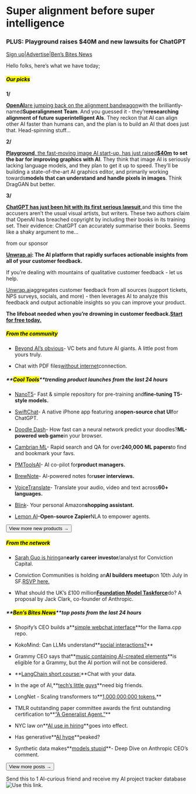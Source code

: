 # Super alignment before super intelligence

### PLUS: Playground raises $40M and new lawsuits for ChatGPT

[Sign up](https://www.bensbites.co/subscribe?utm_source=bensbites\&utm_medium=referral\&utm_campaign=super-alignment-before-super-intelligence)|[Advertise](https://sponsor.bensbites.co/?utm_source=bensbites\&utm_medium=referral\&utm_campaign=super-alignment-before-super-intelligence)|[Ben’s Bites News](https://news.bensbites.co/?utm_source=bensbites\&utm_medium=referral\&utm_campaign=super-alignment-before-super-intelligence)

Hello folks, here’s what we have today;

##### **<mark>Our picks</mark>**

**1/**

[**OpenAI**](https://openai.com/blog/introducing-superalignment?utm_source=bensbites\&utm_medium=referral\&utm_campaign=super-alignment-before-super-intelligence)[are jumping back on the alignment bandwagon](https://openai.com/blog/introducing-superalignment?utm_source=bensbites\&utm_medium=referral\&utm_campaign=super-alignment-before-super-intelligence)with the brilliantly-named**Superalignment Team**. And you guessed it - they’re**researching alignment of future superintelligent AIs**. They reckon that AI can align other AI faster than humans can, and the plan is to build an AI that does just that. Head-spinning stuff…

**2/**

[**Playground**](https://blog.playgroundai.com/playground-raises-40m-to-advance-the-field-of-computer-graphics/?utm_source=bensbites\&utm_medium=referral\&utm_campaign=super-alignment-before-super-intelligence)[, the fast-moving image AI start-up, has just raised](https://blog.playgroundai.com/playground-raises-40m-to-advance-the-field-of-computer-graphics/?utm_source=bensbites\&utm_medium=referral\&utm_campaign=super-alignment-before-super-intelligence)**[$40m](https://blog.playgroundai.com/playground-raises-40m-to-advance-the-field-of-computer-graphics/?utm_source=bensbites\&utm_medium=referral\&utm_campaign=super-alignment-before-super-intelligence)** **to set the bar for improving graphics with AI**. They think that image AI is seriously lacking language models, and they plan to get it up to speed. They’ll be building a state-of-the-art AI graphics editor, and primarily working towards**models that can understand and handle pixels in images**. Think DragGAN but better.

**3/**

[**ChatGPT has just been hit with its first serious lawsuit**](https://www.theguardian.com/books/2023/jul/05/authors-file-a-lawsuit-against-openai-for-unlawfully-ingesting-their-books?utm_source=bensbites\&utm_medium=referral\&utm_campaign=super-alignment-before-super-intelligence)[,](https://www.theguardian.com/books/2023/jul/05/authors-file-a-lawsuit-against-openai-for-unlawfully-ingesting-their-books?utm_source=bensbites\&utm_medium=referral\&utm_campaign=super-alignment-before-super-intelligence)and this time the accusers aren’t the usual visual artists, but writers. These two authors claim that OpenAI has breached copyright by including their books in its training set. Their evidence: ChatGPT can accurately summarise their books. Seems like a shaky argument to me…

from our sponsor

[**Unwrap.ai**](https://www.unwrap.ai/?utm_source=bensbites\&utm_medium=referral\&utm_content=newsletter)**: The AI platform that rapidly surfaces actionable insights from all of your customer feedback.**

If you’re dealing with mountains of qualitative customer feedback - let us help.

[Unwrap.ai](https://www.unwrap.ai/?utm_source=bensbites\&utm_medium=referral\&utm_content=newsletter)aggregates customer feedback from all sources (support tickets, NPS surveys, socials, and more) - then leverages AI to analyze this feedback and output actionable insights so you can improve your product.

**The lifeboat needed when you’re drowning in customer feedback.**[**Start for free today.**](https://www.unwrap.ai/?utm_source=bensbites\&utm_medium=referral\&utm_content=newsletter)

##### **<mark>From the community</mark>**

- [Beyond AI’s obvious](https://bens.chat/beyond-ais-obvious?utm_source=bensbites\&utm_medium=referral\&utm_campaign=super-alignment-before-super-intelligence)- VC bets and future AI giants. A little post from yours truly.

- Chat with PDF files[without internet](https://twitter.com/taranjeetio/status/1676570420152025093?utm_source=bensbites\&utm_medium=referral\&utm_campaign=super-alignment-before-super-intelligence)connection.

##### \*\*<mark>Cool Tools</mark>\*\*trending product launches from the last 24 hours

- [NanoT5](https://github.com/PiotrNawrot/nanoT5/?utm_source=bensbites\&utm_medium=referral\&utm_campaign=super-alignment-before-super-intelligence)- Fast & simple repository for pre-training and**fine-tuning T5-style models.**

- [SwiftChat](https://twitter.com/chillzaza_/status/1676693885949444097?utm_source=bensbites\&utm_medium=referral\&utm_campaign=super-alignment-before-super-intelligence)- A native iPhone app featuring an**open-source chat UI**for ChatGPT.

- [Doodle Dash](https://xenova-doodle-dash.hf.space/index.html?utm_source=bensbites\&utm_medium=referral\&utm_campaign=super-alignment-before-super-intelligence)- How fast can a neural network predict your doodles?**ML-powered web game**in your browser.

- [Cambrian ML](https://www.cambrianml.org/?utm_source=bensbites\&utm_medium=referral\&utm_campaign=super-alignment-before-super-intelligence)- Rapid search and QA for over**240,000 ML papers**to find and bookmark your favs.

- [PMToolsAI](https://www.pmtoolsai.com/?utm_source=bensbites\&utm_medium=referral\&utm_campaign=super-alignment-before-super-intelligence)- AI co-pilot for**product managers.**

- [BrewNote](https://app.looppanel.com/brewnote?utm_source=bensbites\&utm_medium=referral\&utm_campaign=super-alignment-before-super-intelligence)- AI-powered notes for**user interviews.**

- [VoiceTranslate](https://www.voicetranslate.app/?utm_source=bensbites\&utm_medium=referral\&utm_campaign=super-alignment-before-super-intelligence)- Translate your audio, video and text across**60+ languages.**

- [Blink](https://blinkn.shop/?utm_source=bensbites\&utm_medium=referral\&utm_campaign=super-alignment-before-super-intelligence)- Your personal Amazon**shopping assistant.**

- [Lemon AI](https://github.com/felixbrock/lemonai-py-client?utm_source=bensbites\&utm_medium=referral\&utm_campaign=super-alignment-before-super-intelligence)–**Open-source Zapier**NLA to empower agents.

[<button>View more new products →</button>](https://news.bensbites.co/tags/show?utm_source=bensbites\&utm_medium=referral\&utm_campaign=super-alignment-before-super-intelligence)

##### **<mark>From the network</mark>**

- [Sarah Guo is hiring](https://coda.io/@conviction/analyst-associate?utm_source=bensbites\&utm_medium=referral\&utm_campaign=super-alignment-before-super-intelligence)an**early career investor**/analyst for Conviction Capital.

- Conviction Communities is holding an**AI builders meetup**on 10th July in SF.[RSVP here.](https://lu.ma/AIBuilders4?utm_source=bensbites\&utm_medium=referral\&utm_campaign=super-alignment-before-super-intelligence)

- What should the UK’s £100 million[**Foundation Model Taskforce**](https://jack-clark.net/2023/07/05/what-should-the-uks-100-million-foundation-model-taskforce-do/?utm_source=bensbites\&utm_medium=referral\&utm_campaign=super-alignment-before-super-intelligence)do? A proposal by Jack Clark, co-founder of Anthropic.

##### \*\*<mark>Ben’s Bites News</mark>\*\*top posts from the last 24 hours

- Shopify’s CEO builds a\*\*[simple webchat interface](https://github.com/ggerganov/llama.cpp/pull/1998?utm_source=bensbites\&utm_medium=referral\&utm_campaign=super-alignment-before-super-intelligence)\*\*for the llama.cpp repo.

- KokoMind: Can LLMs understand\*\*[social interactions?](https://chats-lab.github.io/KokoMind/?utm_source=bensbites\&utm_medium=referral\&utm_campaign=super-alignment-before-super-intelligence)\*\*

- Grammy CEO says that\*\*[music containing AI-created elements](https://apnews.com/article/grammys-ceo-ai-rules-interview-dea135035893deab37719c354f31a889?utm_source=bensbites\&utm_medium=referral\&utm_campaign=super-alignment-before-super-intelligence)\*\*is eligible for a Grammy, but the AI portion will not be considered.

- \*\*[LangChain short course:](https://www.deeplearning.ai/short-courses/langchain-chat-with-your-data/?utm_source=bensbites\&utm_medium=referral\&utm_campaign=super-alignment-before-super-intelligence)\*\*Chat with your data.

- In the age of AI,\*\*[tech’s little guys](https://archive.vn/q9gIL?utm_source=bensbites\&utm_medium=referral\&utm_campaign=super-alignment-before-super-intelligence)\*\*need big friends.

- LongNet - Scaling transformers to\*\*[1,000,000,000 tokens.](https://arxiv.org/abs/2307.02486?utm_source=bensbites\&utm_medium=referral\&utm_campaign=super-alignment-before-super-intelligence)\*\*

- TMLR outstanding paper committee awards the first outstanding certification to\*\*[“A Generalist Agent.”](https://medium.com/@TmlrOrg/announcing-the-first-tmlr-outstanding-certification-3a2838c08cda?utm_source=bensbites\&utm_medium=referral\&utm_campaign=super-alignment-before-super-intelligence)\*\*

- NYC law on\*\*[AI use in hiring](https://www.wsj.com/articles/new-york-city-starts-to-regulate-ai-used-in-hiring-tools-79a2260f?mod=djemalertNEWS\&utm_source=bensbites\&utm_medium=referral\&utm_campaign=super-alignment-before-super-intelligence)\*\*goes into effect.

- Has generative\*\*[AI hype](https://www.vccafe.com/2023/07/05/has-generative-ai-hype-peaked/?utm_source=bensbites\&utm_medium=referral\&utm_campaign=super-alignment-before-super-intelligence)\*\*peaked?

- Synthetic data makes\*\*[models stupid](https://alexandrabarr.beehiiv.com/p/synthetic-data?utm_source=bensbites\&utm_medium=referral\&utm_campaign=super-alignment-before-super-intelligence)\*\*- Deep Dive on Anthropic CEO’s comment.

[<button>View more posts →</button>](https://news.bensbites.co/tags/news/trending?utm_source=bensbites\&utm_medium=referral\&utm_campaign=super-alignment-before-super-intelligence)

Send this to 1 AI-curious friend and receive my AI project tracker database![Use this link.](https://flight.beehiiv.net/v2/clicks/eyJhbGciOiJIUzI1NiIsInR5cCI6IkpXVCJ9.eyJ1cmwiOiJodHRwczovL2JlbnNiaXRlcy5iZWVoaWl2LmNvbS9zdWJzY3JpYmU_cmVmPVBMQUNFSE9MREVSIiwicG9zdF9pZCI6Ijg0ODA2Y2U0LTQ2YzMtNDNhYi1iY2QwLTg1OTJkYTVlMWRmNSIsInB1YmxpY2F0aW9uX2lkIjoiNDQ3ZjZlNjAtZTM2YS00NjQyLWI2ZjgtNDZiZWIxOTA0NWVjIiwidmlzaXRfdG9rZW4iOiI0YzIwNmViZi0yYmVlLTRlZTMtODViZC1mMGM4NDNmNjQwNTUiLCJpYXQiOjE2OTIzMDM1NDguODc3LCJpc3MiOiJvcmNoaWQifQ.NM6vMMw15q9_Betejv9CtBhRcng0iK8ZcQmXb4GXzs0)
